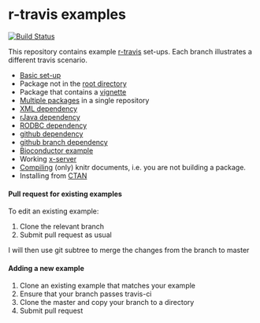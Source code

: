 r-travis examples
=================
[![Build Status](https://travis-ci.org/csgillespie/travis-examples.png?branch=master)](https://travis-ci.org/csgillespie/travis-examples)
  
  This repository contains example [r-travis](https://github.com/craigcitro/r-travis) set-ups. Each branch 
illustrates a different travis scenario.

* [Basic set-up](https://github.com/csgillespie/travis-examples/tree/basic)
* Package not in the [root directory](https://github.com/csgillespie/travis-examples/tree/basic-directory)
* Package that contains a [vignette](https://github.com/csgillespie/travis-examples/tree/vignette)
* [Multiple packages](https://github.com/csgillespie/travis-examples/tree/multiple-packages) in a single repository
* [XML dependency](https://github.com/csgillespie/travis-examples/tree/xml)
* [rJava dependency](https://github.com/csgillespie/travis-examples/tree/rjava)
* [RODBC dependency](https://github.com/csgillespie/travis-examples/tree/rodbc)
* [github dependency](https://github.com/csgillespie/travis-examples/tree/github)
* [github branch dependency](https://github.com/csgillespie/travis-examples/tree/github-branch)
* [Bioconductor example](https://github.com/csgillespie/travis-examples/tree/bioconductor)
* Working [x-server](https://github.com/csgillespie/travis-examples/tree/x-server)
* [Compiling](https://github.com/csgillespie/travis-examples/tree/knitr) (only) knitr documents, i.e. you are not building a package.
* Installing from [CTAN](https://github.com/csgillespie/travis-examples/tree/ctan)


#### Pull request for existing examples

To edit an existing example:

1. Clone the relevant branch
1. Submit pull request as usual

I will then use git subtree to merge the changes from the branch to master

#### Adding a new example

1. Clone an existing example that matches your example
1. Ensure that your branch passes travis-ci
1. Clone the master and copy your branch to a directory
1. Submit pull request













